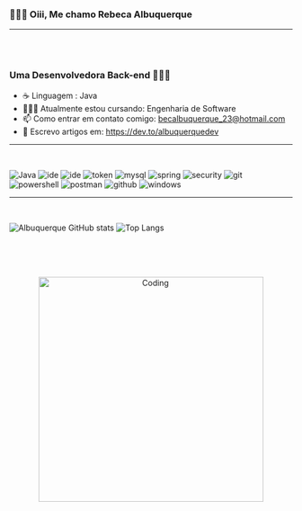 
  


### 🙋🏻‍♀️ Oiii, Me chamo Rebeca Albuquerque   

----------------------------------------------------------------
<br><br>

                              
###    Uma Desenvolvedora Back-end  👩🏻‍💻


- ☕ Linguagem : Java    
- 👩🏻‍💻 Atualmente estou cursando:  Engenharia de Software
- 📫 Como entrar em contato comigo: becalbuquerque_23@hotmail.com
- 📝 Escrevo artigos em: https://dev.to/albuquerquedev 



---------------------------------------------------------------------------------------------------------------------------------------------------------------------------

<br>



![Java](https://img.shields.io/badge/Java-000?style=for-the-badge&logo=java) 
![ide](https://img.shields.io/badge/Eclipse-2C2255?style=for-the-badge&logo=eclipse&logoColor=white) 
![ide](https://img.shields.io/badge/Visual_Studio-5C2D91?style=for-the-badge&logo=visual%20studio&logoColor=white)
![token](https://img.shields.io/badge/json%20web%20tokens-323330?style=for-the-badge&logo=json-web-tokens&logoColor=pink) 
![mysql](https://img.shields.io/badge/MySQL-00000F?style=for-the-badge&logo=mysql&logoColor=white) 
![spring](https://img.shields.io/badge/Spring-6DB33F?style=for-the-badge&logo=spring&logoColor=white)
![security](https://img.shields.io/badge/Spring_Security-6DB33F?style=for-the-badge&logo=Spring-Security&logoColor=white)
![git](https://img.shields.io/badge/GIT-E44C30?style=for-the-badge&logo=git&logoColor=white) 
![powershell](https://img.shields.io/badge/powershell-5391FE?style=for-the-badge&logo=powershell&logoColor=white)
![postman](https://img.shields.io/badge/Postman-FF6C37?style=for-the-badge&logo=postman&logoColor=white)
![github](https://img.shields.io/badge/GitHub-100000?style=for-the-badge&logo=github&logoColor=white)
![windows](https://img.shields.io/badge/Windows-0078D6?style=for-the-badge&logo=windows&logoColor=white)








---------------------------------------------------------------------------------------------------------------------------------

<br>



![Albuquerque GitHub stats](https://github-readme-stats.vercel.app/api?username=AlbuquerqueRebeca&show_icons=true&theme=radical) ![Top Langs](https://github-readme-stats-git-masterrstaa-rickstaa.vercel.app/api/top-langs/?username=AlbuquerqueRebeca&layout=compact&bg_color=000&border_color=30A3DC&title_color=E94D5F&text_color=FFF)








<br><br><br>



<p align="center">
  <img alt="Coding" width="400" src="https://i.pinimg.com/originals/f5/36/01/f53601133f236d1cb167ac19f05a3d60.gif">
</p>


                                                                                                      
                                                                
  








 







